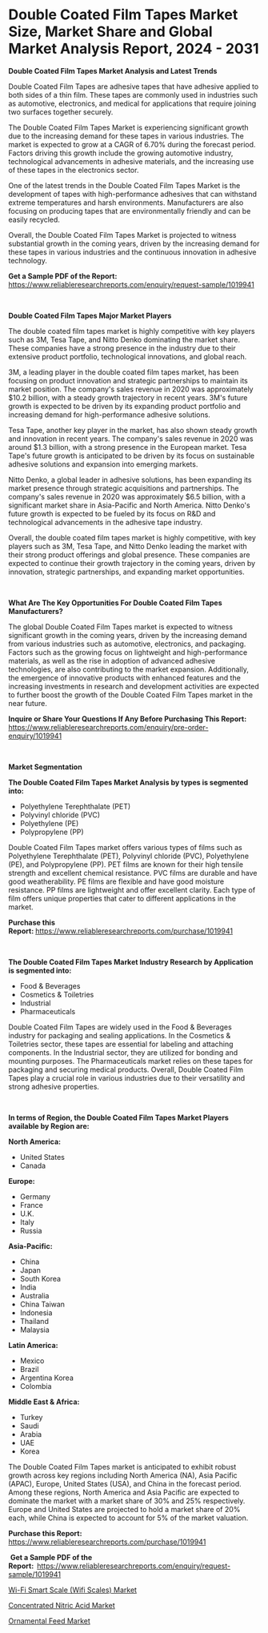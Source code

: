 <p><h1>Double Coated Film Tapes Market Size, Market Share and Global Market Analysis Report, 2024 - 2031</h1></p><p><strong>Double Coated Film Tapes Market Analysis and Latest Trends</strong></p>
<p><p>Double Coated Film Tapes are adhesive tapes that have adhesive applied to both sides of a thin film. These tapes are commonly used in industries such as automotive, electronics, and medical for applications that require joining two surfaces together securely.</p><p>The Double Coated Film Tapes Market is experiencing significant growth due to the increasing demand for these tapes in various industries. The market is expected to grow at a CAGR of 6.70% during the forecast period. Factors driving this growth include the growing automotive industry, technological advancements in adhesive materials, and the increasing use of these tapes in the electronics sector.</p><p>One of the latest trends in the Double Coated Film Tapes Market is the development of tapes with high-performance adhesives that can withstand extreme temperatures and harsh environments. Manufacturers are also focusing on producing tapes that are environmentally friendly and can be easily recycled.</p><p>Overall, the Double Coated Film Tapes Market is projected to witness substantial growth in the coming years, driven by the increasing demand for these tapes in various industries and the continuous innovation in adhesive technology.</p></p>
<p><strong>Get a Sample PDF of the Report:&nbsp;</strong> <a href="https://www.reliableresearchreports.com/enquiry/request-sample/1019941">https://www.reliableresearchreports.com/enquiry/request-sample/1019941</a></p>
<p>&nbsp;</p>
<p><strong>Double Coated Film Tapes Major Market Players</strong></p>
<p><p>The double coated film tapes market is highly competitive with key players such as 3M, Tesa Tape, and Nitto Denko dominating the market share. These companies have a strong presence in the industry due to their extensive product portfolio, technological innovations, and global reach.</p><p>3M, a leading player in the double coated film tapes market, has been focusing on product innovation and strategic partnerships to maintain its market position. The company's sales revenue in 2020 was approximately $10.2 billion, with a steady growth trajectory in recent years. 3M's future growth is expected to be driven by its expanding product portfolio and increasing demand for high-performance adhesive solutions.</p><p>Tesa Tape, another key player in the market, has also shown steady growth and innovation in recent years. The company's sales revenue in 2020 was around $1.3 billion, with a strong presence in the European market. Tesa Tape's future growth is anticipated to be driven by its focus on sustainable adhesive solutions and expansion into emerging markets.</p><p>Nitto Denko, a global leader in adhesive solutions, has been expanding its market presence through strategic acquisitions and partnerships. The company's sales revenue in 2020 was approximately $6.5 billion, with a significant market share in Asia-Pacific and North America. Nitto Denko's future growth is expected to be fueled by its focus on R&D and technological advancements in the adhesive tape industry.</p><p>Overall, the double coated film tapes market is highly competitive, with key players such as 3M, Tesa Tape, and Nitto Denko leading the market with their strong product offerings and global presence. These companies are expected to continue their growth trajectory in the coming years, driven by innovation, strategic partnerships, and expanding market opportunities.</p></p>
<p>&nbsp;</p>
<p><strong>What Are The Key Opportunities For Double Coated Film Tapes Manufacturers?</strong></p>
<p><p>The global Double Coated Film Tapes market is expected to witness significant growth in the coming years, driven by the increasing demand from various industries such as automotive, electronics, and packaging. Factors such as the growing focus on lightweight and high-performance materials, as well as the rise in adoption of advanced adhesive technologies, are also contributing to the market expansion. Additionally, the emergence of innovative products with enhanced features and the increasing investments in research and development activities are expected to further boost the growth of the Double Coated Film Tapes market in the near future.</p></p>
<p><strong>Inquire or Share Your Questions If Any Before Purchasing This Report:</strong> <a href="https://www.reliableresearchreports.com/enquiry/pre-order-enquiry/1019941">https://www.reliableresearchreports.com/enquiry/pre-order-enquiry/1019941</a></p>
<p>&nbsp;</p>
<p><strong>Market Segmentation</strong></p>
<p><strong>The Double Coated Film Tapes Market Analysis by types is segmented into:</strong></p>
<p><ul><li>Polyethylene Terephthalate (PET)</li><li>Polyvinyl chloride (PVC)</li><li>Polyethylene (PE)</li><li>Polypropylene (PP)</li></ul></p>
<p><p>Double Coated Film Tapes market offers various types of films such as Polyethylene Terephthalate (PET), Polyvinyl chloride (PVC), Polyethylene (PE), and Polypropylene (PP). PET films are known for their high tensile strength and excellent chemical resistance. PVC films are durable and have good weatherability. PE films are flexible and have good moisture resistance. PP films are lightweight and offer excellent clarity. Each type of film offers unique properties that cater to different applications in the market.</p></p>
<p><strong>Purchase this Report:&nbsp;</strong><a href="https://www.reliableresearchreports.com/purchase/1019941">https://www.reliableresearchreports.com/purchase/1019941</a></p>
<p>&nbsp;</p>
<p><strong>The Double Coated Film Tapes Market Industry Research by Application is segmented into:</strong></p>
<p><ul><li>Food & Beverages</li><li>Cosmetics & Toiletries</li><li>Industrial</li><li>Pharmaceuticals</li></ul></p>
<p><p>Double Coated Film Tapes are widely used in the Food & Beverages industry for packaging and sealing applications. In the Cosmetics & Toiletries sector, these tapes are essential for labeling and attaching components. In the Industrial sector, they are utilized for bonding and mounting purposes. The Pharmaceuticals market relies on these tapes for packaging and securing medical products. Overall, Double Coated Film Tapes play a crucial role in various industries due to their versatility and strong adhesive properties.</p></p>
<p>&nbsp;</p>
<p><strong>In terms of Region, the Double Coated Film Tapes Market Players available by Region are:</strong></p>
<p>
    <p> <strong> North America: </strong>
        <ul>
            <li>United States</li>
            <li>Canada</li>
        </ul>
        </p> 
    <p> <strong> Europe: </strong>
        <ul>
            <li>Germany</li>
            <li>France</li>
            <li>U.K.</li>
            <li>Italy</li>
            <li>Russia</li>
        </ul>
        </p> 
    <p> <strong> Asia-Pacific: </strong>
        <ul>
            <li>China</li>
            <li>Japan</li>
            <li>South Korea</li>
            <li>India</li>
            <li>Australia</li>
            <li>China Taiwan</li>
            <li>Indonesia</li>
            <li>Thailand</li>
            <li>Malaysia</li>
        </ul>
        </p> 
    <p> <strong> Latin America: </strong>
        <ul>
            <li>Mexico</li>
            <li>Brazil</li>
            <li>Argentina Korea</li>
            <li>Colombia</li>
        </ul>
        </p> 
    <p> <strong> Middle East & Africa: </strong>
        <ul>
            <li>Turkey</li>
            <li>Saudi</li>
            <li>Arabia</li>
            <li>UAE</li>
            <li>Korea</li>
        </ul>
    </p>
    </p>
<p><p>The Double Coated Film Tapes market is anticipated to exhibit robust growth across key regions including North America (NA), Asia Pacific (APAC), Europe, United States (USA), and China in the forecast period. Among these regions, North America and Asia Pacific are expected to dominate the market with a market share of 30% and 25% respectively. Europe and United States are projected to hold a market share of 20% each, while China is expected to account for 5% of the market valuation.</p></p>
<p><strong>Purchase this Report: </strong><a href="https://www.reliableresearchreports.com/purchase/1019941">https://www.reliableresearchreports.com/purchase/1019941</a></p>
<p>&nbsp;<strong>Get a Sample PDF of the Report:&nbsp;&nbsp;</strong><a href="https://www.reliableresearchreports.com/enquiry/request-sample/1019941">https://www.reliableresearchreports.com/enquiry/request-sample/1019941</a></p>
<p><strong></strong></p>
<p><p><a href="https://view.publitas.com/reportprime-1/wi-fi-smart-scale-wifi-scales-market-size-2023-2030-global-industrial-analysis-key-geographical-regions-market-share-top-key-players-product-types-and-forecast-research-report/">Wi-Fi Smart Scale (Wifi Scales) Market</a></p><p><a href="https://github.com/ruddyyedelwadw/Market-Research-Report-List-1/blob/main/concentrated-nitric-acid-market.md">Concentrated Nitric Acid Market</a></p><p><a href="https://view.publitas.com/reportprime-1/ornamental-feed-market-centers-on-aspects-such-as-market-growth-market-share-market-opportunity-and-projected-forecasts-spanning-from-2023-to-2030/">Ornamental Feed Market</a></p></p>